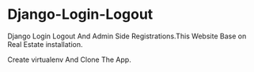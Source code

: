 # Django-Login-Logout

Django Login Logout And Admin Side Registrations.This Website Base on Real Estate installation.

Create virtualenv And Clone The App.

